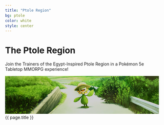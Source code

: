 ```yaml
---
title: "Ptole Region"
bg: ptole
color: white
style: center
---
```

# **The Ptole Region**
Join the Trainers of the Egypt-Inspired Ptole Region in a Pokémon 5e Tabletop MMORPG experience!


<p align="center">
<div class="banner_container">
  <a href="https://discord.gg/fA9MrGEWAx" target="_blank"><img src="img/ptole_banner.png"></a>
  <div class="banner_text">{{ page.title }}</div>
  </div>
</p>
